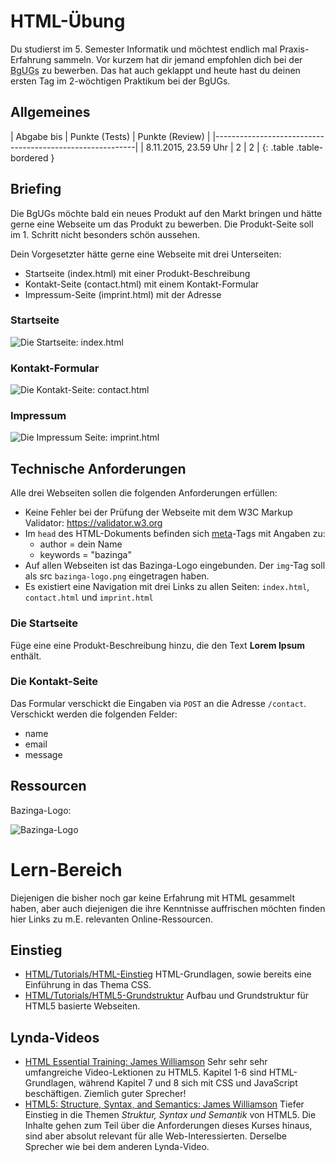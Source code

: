 # HTML-Übung
Du studierst im 5. Semester Informatik und möchtest endlich mal Praxis-Erfahrung sammeln.
Vor kurzem hat dir jemand empfohlen dich bei der <abbr title="Bazinga! gUGs">BgUGs</abbr> zu bewerben.
Das hat auch geklappt und heute hast du deinen ersten Tag im 2-wöchtigen Praktikum bei der BgUGs.

## Allgemeines

| Abgabe bis            | Punkte (Tests) | Punkte (Review) |
|----------------------------------------------------------|
| 8.11.2015, 23.59 Uhr  | 2              | 2               |
{: .table .table-bordered }

## Briefing
Die BgUGs möchte bald ein neues Produkt auf den Markt bringen und hätte gerne eine Webseite um
das Produkt zu bewerben. Die Produkt-Seite soll im 1. Schritt nicht besonders schön aussehen.

Dein Vorgesetzter hätte gerne eine Webseite mit drei Unterseiten:

* Startseite (index.html) mit einer Produkt-Beschreibung
* Kontakt-Seite (contact.html) mit einem Kontakt-Formular
* Impressum-Seite (imprint.html) mit der Adresse


### Startseite
![Die Startseite: index.html](exercises/html/start.png)

### Kontakt-Formular
![Die Kontakt-Seite: contact.html](exercises/html/contact.png)

### Impressum
![Die Impressum Seite: imprint.html](exercises/html/imprint.png)


## Technische Anforderungen
Alle drei Webseiten sollen die folgenden Anforderungen erfüllen:


* Keine Fehler bei der Prüfung der Webseite mit dem W3C Markup Validator: <https://validator.w3.org>
* Im `head` des HTML-Dokuments befinden sich [meta](https://developer.mozilla.org/en-US/docs/Web/HTML/Element/meta)-Tags mit Angaben zu:
  * author = dein Name
  * keywords = "bazinga"
* Auf allen Webseiten ist das Bazinga-Logo eingebunden. Der `img`-Tag soll als src `bazinga-logo.png` eingetragen haben.
* Es existiert eine Navigation mit drei Links zu allen Seiten: `index.html`, `contact.html` und `imprint.html`

### Die Startseite
Füge eine eine Produkt-Beschreibung hinzu, die den Text **Lorem Ipsum** enthält.

### Die Kontakt-Seite
Das Formular verschickt die Eingaben via `POST` an die Adresse `/contact`. Verschickt werden die folgenden Felder:

* name
* email
* message

## Ressourcen
Bazinga-Logo:

![Bazinga-Logo](exercises/html/bazinga-logo.png)


# Lern-Bereich
Diejenigen die bisher noch gar keine Erfahrung mit HTML gesammelt haben, aber auch diejenigen die ihre Kenntnisse
auffrischen möchten finden hier Links zu m.E. relevanten Online-Ressourcen.

## Einstieg
* [HTML/Tutorials/HTML-Einstieg](http://wiki.selfhtml.org/wiki/HTML/Tutorials/HTML-Einstieg)
  HTML-Grundlagen, sowie bereits eine Einführung in das Thema CSS.
* [HTML/Tutorials/HTML5-Grundstruktur](http://wiki.selfhtml.org/wiki/HTML/Tutorials/HTML5-Grundstruktur)
  Aufbau und Grundstruktur für HTML5 basierte Webseiten.

## Lynda-Videos
* [HTML Essential Training: James Williamson](http://www.lynda.com/HTML-tutorials/HTML-Essential-Training/170427-2.html)
  Sehr sehr sehr umfangreiche Video-Lektionen zu HTML5. Kapitel 1-6 sind HTML-Grundlagen, während Kapitel 7
  und 8 sich mit CSS und JavaScript beschäftigen. Ziemlich guter Sprecher!
* [HTML5: Structure, Syntax, and Semantics: James Williamson](http://www.lynda.com/HTML-tutorials/HTML5-Structure-Syntax-Semantics/182177-2.html)
  Tiefer Einstieg in die Themen *Struktur, Syntax und Semantik* von HTML5. Die Inhalte gehen zum Teil
  über die Anforderungen dieses Kurses hinaus, sind aber absolut relevant für alle Web-Interessierten. Derselbe Sprecher
  wie bei dem anderen Lynda-Video.
